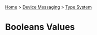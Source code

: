 [Home](../../Index.md) > [Device Messaging](../Index.md) > [Type System](Index.md)

# Booleans Values
